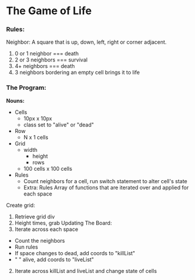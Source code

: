 # The Game of Life

### Rules:
Neighbor: A square that is up, down, left, right or corner adjacent.

1. 0 or 1 neighbor === death
2. 2 or 3 neighbors === survival
3. 4+ neighbors === death
4. 3 neighbors bordering an empty cell brings it to life

### The Program:
**Nouns:**
- Cells
  - 10px x 10px
  - class set to "alive" or "dead"
- Row
  - N x 1 cells
- Grid
  - width
	- height
	- rows
  - 100 cells x 100 cells
- Rules
  - Count neighbors for a cell, run switch statement to alter cell's state
  - Extra: Rules Array of functions that are iterated over and applied for each space

Create grid:
1. Retrieve grid div
2. Height times, grab
Updating The Board:
1. Iterate across each space
  - Count the neighbors
  - Run rules
  - If space changes to dead, add coords to "killList"
  - "                 " alive, add coords to "liveList"
2.  Iterate across killList and liveList and change state of cells


